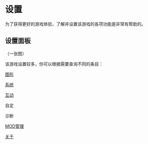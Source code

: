 # 设置

为了获得更好的游戏体验，了解并设置该游戏的各项功能是非常有帮助的。



## 设置面板

（一张图）



该游戏设置较多，你可以根据需要查询不同的条目：

[图形](./Graph.md)

[系统](.System.md)

[互动](./Interact.md)

自定

诊断

[MOD管理](./MOD_Manage.md)

[关于](./About.md)
